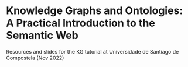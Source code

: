 # Knowledge Graphs and Ontologies: A Practical Introduction to the Semantic Web

Resources and slides for the KG tutorial at Universidade de Santiago de Compostela (Nov 2022)

